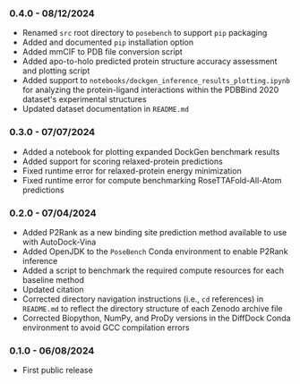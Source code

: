 ### 0.4.0 - 08/12/2024

- Renamed `src` root directory to `posebench` to support `pip` packaging
- Added and documented `pip` installation option
- Added mmCIF to PDB file conversion script
- Added apo-to-holo predicted protein structure accuracy assessment and plotting script
- Added support to `notebooks/dockgen_inference_results_plotting.ipynb` for analyzing the protein-ligand interactions within the PDBBind 2020 dataset's experimental structures
- Updated dataset documentation in `README.md`

### 0.3.0 - 07/07/2024

- Added a notebook for plotting expanded DockGen benchmark results
- Added support for scoring relaxed-protein predictions
- Fixed runtime error for relaxed-protein energy minimization
- Fixed runtime error for compute benchmarking RoseTTAFold-All-Atom predictions

### 0.2.0 - 07/04/2024

- Added P2Rank as a new binding site prediction method available to use with AutoDock-Vina
- Added OpenJDK to the `PoseBench` Conda environment to enable P2Rank inference
- Added a script to benchmark the required compute resources for each baseline method
- Updated citation
- Corrected directory navigation instructions (i.e., `cd` references) in `README.md` to reflect the directory structure of each Zenodo archive file
- Corrected Biopython, NumPy, and ProDy versions in the DiffDock Conda environment to avoid GCC compilation errors

### 0.1.0 - 06/08/2024

- First public release
